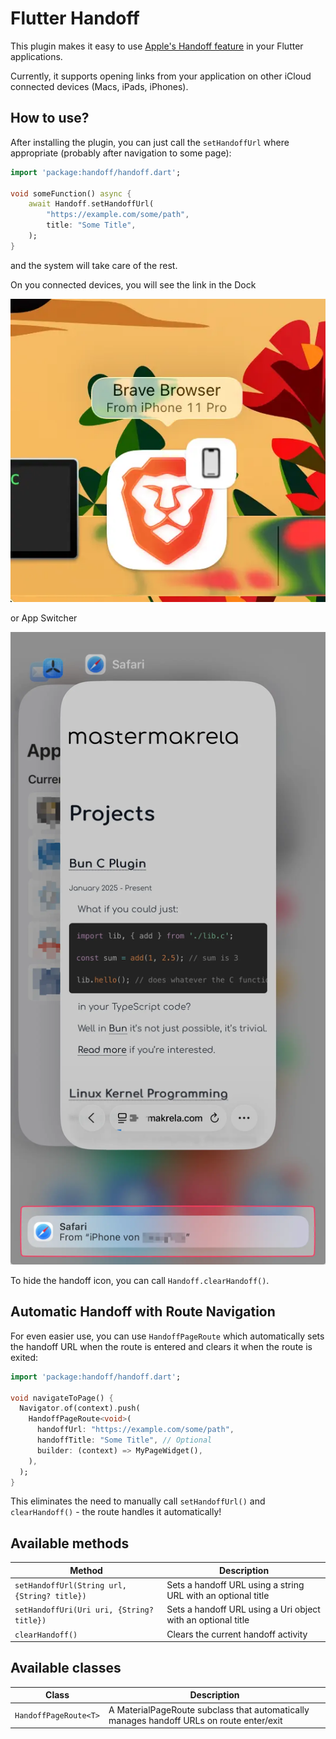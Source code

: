 # Flutter Handoff

This plugin makes it easy to use [Apple's Handoff feature](https://support.apple.com/en-us/102426) in your Flutter applications.

Currently, it supports opening links from your application on other iCloud connected devices (Macs, iPads, iPhones).

## How to use?

After installing the plugin, you can just call the `setHandoffUrl` where appropriate
(probably after navigation to some page):

```dart
import 'package:handoff/handoff.dart';

void someFunction() async {
    await Handoff.setHandoffUrl(
        "https://example.com/some/path",
        title: "Some Title",
    );
}
```

and the system will take care of the rest.

On you connected devices, you will see the link in the Dock

![macOS dock with handoff icon](_docs/dock.webp)

or App Switcher

![iOS App Switcher with handoff icon](_docs/app_switcher.webp)

To hide the handoff icon, you can call `Handoff.clearHandoff()`.

## Automatic Handoff with Route Navigation

For even easier use, you can use `HandoffPageRoute` which automatically sets the handoff URL when the route is entered and clears it when the route is exited:

```dart
import 'package:handoff/handoff.dart';

void navigateToPage() {
  Navigator.of(context).push(
    HandoffPageRoute<void>(
      handoffUrl: "https://example.com/some/path",
      handoffTitle: "Some Title", // Optional
      builder: (context) => MyPageWidget(),
    ),
  );
}
```

This eliminates the need to manually call `setHandoffUrl()` and `clearHandoff()` - the route handles it automatically!

## Available methods

| Method                                       | Description                                                  |
| -------------------------------------------- | ------------------------------------------------------------ |
| `setHandoffUrl(String url, {String? title})` | Sets a handoff URL using a string URL with an optional title |
| `setHandoffUri(Uri uri, {String? title})`    | Sets a handoff URL using a Uri object with an optional title |
| `clearHandoff()`                             | Clears the current handoff activity                          |

## Available classes

| Class                     | Description                                                                                         |
| ------------------------- | --------------------------------------------------------------------------------------------------- |
| `HandoffPageRoute<T>`     | A MaterialPageRoute subclass that automatically manages handoff URLs on route enter/exit          |
